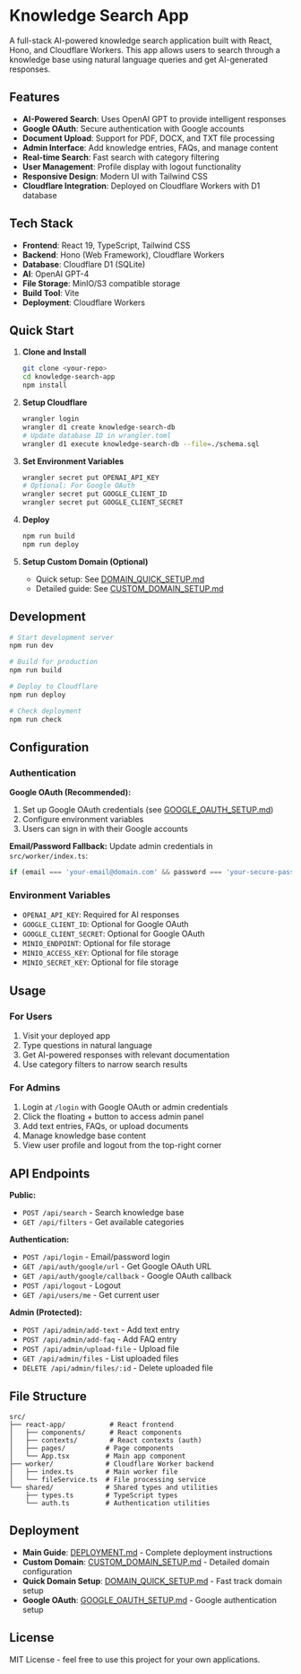 # Knowledge Search App

A full-stack AI-powered knowledge search application built with React, Hono, and Cloudflare Workers. This app allows users to search through a knowledge base using natural language queries and get AI-generated responses.

## Features

- **AI-Powered Search**: Uses OpenAI GPT to provide intelligent responses
- **Google OAuth**: Secure authentication with Google accounts
- **Document Upload**: Support for PDF, DOCX, and TXT file processing
- **Admin Interface**: Add knowledge entries, FAQs, and manage content
- **Real-time Search**: Fast search with category filtering
- **User Management**: Profile display with logout functionality
- **Responsive Design**: Modern UI with Tailwind CSS
- **Cloudflare Integration**: Deployed on Cloudflare Workers with D1 database

## Tech Stack

- **Frontend**: React 19, TypeScript, Tailwind CSS
- **Backend**: Hono (Web Framework), Cloudflare Workers
- **Database**: Cloudflare D1 (SQLite)
- **AI**: OpenAI GPT-4
- **File Storage**: MinIO/S3 compatible storage
- **Build Tool**: Vite
- **Deployment**: Cloudflare Workers

## Quick Start

1. **Clone and Install**
   ```bash
   git clone <your-repo>
   cd knowledge-search-app
   npm install
   ```

2. **Setup Cloudflare**
   ```bash
   wrangler login
   wrangler d1 create knowledge-search-db
   # Update database ID in wrangler.toml
   wrangler d1 execute knowledge-search-db --file=./schema.sql
   ```

3. **Set Environment Variables**
   ```bash
   wrangler secret put OPENAI_API_KEY
   # Optional: For Google OAuth
   wrangler secret put GOOGLE_CLIENT_ID
   wrangler secret put GOOGLE_CLIENT_SECRET
   ```

4. **Deploy**
   ```bash
   npm run build
   npm run deploy
   ```

5. **Setup Custom Domain (Optional)**
   - Quick setup: See [DOMAIN_QUICK_SETUP.md](./DOMAIN_QUICK_SETUP.md)
   - Detailed guide: See [CUSTOM_DOMAIN_SETUP.md](./CUSTOM_DOMAIN_SETUP.md)

## Development

```bash
# Start development server
npm run dev

# Build for production
npm run build

# Deploy to Cloudflare
npm run deploy

# Check deployment
npm run check
```

## Configuration

### Authentication

**Google OAuth (Recommended):**
1. Set up Google OAuth credentials (see [GOOGLE_OAUTH_SETUP.md](./GOOGLE_OAUTH_SETUP.md))
2. Configure environment variables
3. Users can sign in with their Google accounts

**Email/Password Fallback:**
Update admin credentials in `src/worker/index.ts`:
```typescript
if (email === 'your-email@domain.com' && password === 'your-secure-password') {
```

### Environment Variables
- `OPENAI_API_KEY`: Required for AI responses
- `GOOGLE_CLIENT_ID`: Optional for Google OAuth
- `GOOGLE_CLIENT_SECRET`: Optional for Google OAuth
- `MINIO_ENDPOINT`: Optional for file storage
- `MINIO_ACCESS_KEY`: Optional for file storage  
- `MINIO_SECRET_KEY`: Optional for file storage

## Usage

### For Users
1. Visit your deployed app
2. Type questions in natural language
3. Get AI-powered responses with relevant documentation
4. Use category filters to narrow search results

### For Admins
1. Login at `/login` with Google OAuth or admin credentials
2. Click the floating + button to access admin panel
3. Add text entries, FAQs, or upload documents
4. Manage knowledge base content
5. View user profile and logout from the top-right corner

## API Endpoints

**Public:**
- `POST /api/search` - Search knowledge base
- `GET /api/filters` - Get available categories

**Authentication:**
- `POST /api/login` - Email/password login
- `GET /api/auth/google/url` - Get Google OAuth URL
- `GET /api/auth/google/callback` - Google OAuth callback
- `POST /api/logout` - Logout
- `GET /api/users/me` - Get current user

**Admin (Protected):**
- `POST /api/admin/add-text` - Add text entry
- `POST /api/admin/add-faq` - Add FAQ entry
- `POST /api/admin/upload-file` - Upload file
- `GET /api/admin/files` - List uploaded files
- `DELETE /api/admin/files/:id` - Delete uploaded file

## File Structure

```
src/
├── react-app/           # React frontend
│   ├── components/      # React components
│   ├── contexts/        # React contexts (auth)
│   ├── pages/          # Page components
│   └── App.tsx         # Main app component
├── worker/             # Cloudflare Worker backend
│   ├── index.ts        # Main worker file
│   └── fileService.ts  # File processing service
└── shared/             # Shared types and utilities
    ├── types.ts        # TypeScript types
    └── auth.ts         # Authentication utilities
```

## Deployment

- **Main Guide**: [DEPLOYMENT.md](./DEPLOYMENT.md) - Complete deployment instructions
- **Custom Domain**: [CUSTOM_DOMAIN_SETUP.md](./CUSTOM_DOMAIN_SETUP.md) - Detailed domain configuration
- **Quick Domain Setup**: [DOMAIN_QUICK_SETUP.md](./DOMAIN_QUICK_SETUP.md) - Fast track domain setup
- **Google OAuth**: [GOOGLE_OAUTH_SETUP.md](./GOOGLE_OAUTH_SETUP.md) - Google authentication setup

## License

MIT License - feel free to use this project for your own applications.